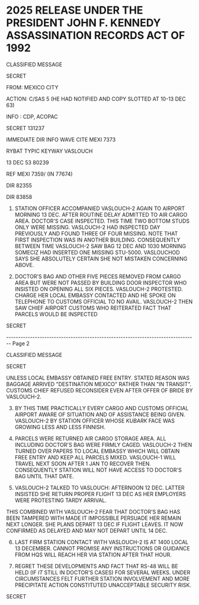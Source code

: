 # 2025 RELEASE UNDER THE PRESIDENT JOHN F. KENNEDY ASSASSINATION RECORDS ACT OF 1992

CLASSIFIED MESSAGE

SECRET

FROM: MEXICO CITY

ACTION: C/SAS 5 (HE HAD NOTIFIED AND COPY SLOTTED AT 10-13 DEC 63)

INFO : CDP, ACOPAC

SECRET 131237

IMMEDIATE DIR INFO WAVE CITE MEXI 7373

RYBAT TYPIC KEYWAY VASLOUCH

13 DEC 53 80239

REF MEXI 7359/ (IN 77674)

DIR 82355

DIR 83858

1. STATION OFFICER ACCOMPANIED VASLOUCH-2 AGAIN TO AIRPORT MORNING 13 DEC. AFTER ROUTINE DELAY ADMITTED TO AIR CARGO AREA. DOCTOR'S CASE INSPECTED. THIS TIME TWO BOTTOM STUDS ONLY WERE MISSING. VASLOUCH-2 HAD INSPECTED DAY PREVIOUSLY AND FOUND THREE OF FOUR MISSING. NOTE THAT FIRST INSPECTION WAS IN ANOTHER BUILDING. CONSEQUENTLY BETWEEN TIME VASLOUCH-2 SAW BAG 12 DEC AND 1030 MORNING SOMECIZ HAD INSERTED ONE MISSING STU-5000. VASLOUCHOD SAYS SHE ABSOLUTELY CERTAIN SHE NOT MISTAKEN CONCERNING ABOVE.

2. DOCTOR'S BAG AND OTHER FIVE PIECES REMOVED FROM CARGO AREA BUT WERE NOT PASSED BY BUILDING DOOR INSPECTOR WHO INSISTED ON OPENING ALL SIX PIECES. VASLOUCH-2 PROTESTED. CHARGE HER LOCAL EMBASSY CONTACTED AND HE SPOKE ON TELEPHONE TO CUSTOMS OFFICIAL TO NO AVAIL. VASLOUCH-2 THEN SAW CHIEF AIRPORT CUSTOMS WHO REITERATED FACT THAT PARCELS WOULD BE INSPECTED

SECRET


-------------------------------------------------------------------------------- Page 2

CLASSIFIED MESSAGE

SECRET

UNLESS LOCAL EMBASSY OBTAINED FREE ENTRY. STATED REASON WAS
BAGGAGE ARRIVED "DESTINATION MEXICO" RATHER THAN "IN TRANSIT".
CUSTOMS CHIEF REFUSED RECONSIDER EVEN AFTER OFFER OF BRIDE BY
VASLOUCH-2.

3. BY THIS TIME PRACTICALLY EVERY CARGO AND CUSTOMS OFFICIAL
   AIRPORT AWARE OF SITUATION AND OF ASSISTANCE BEING GIVEN.
   VASLOUCH-2 BY STATION OFFICER WHOSE *KUBARK* FACE WAS GROWING
   LESS AND LESS FINNISH.

4. PARCELS WERE RETURNED AIR CARGO STORAGE AREA. ALL
   INCLUDING DOCTOR'S BAG WERE FIRMLY CAGED. VASLOUCH-2 THEN
   TURNED OVER PAPERS TO LOCAL EMBASSY WHICH WILL OBTAIN FREE
   ENTRY AND KEEP ALL PARCELS MIXED. VASLOUCH-1 WILL TRAVEL NEXT SOON
   AFTER 1 JAN TO RECOVER THEN. CONSEQUENTLY STATION WILL NOT HAVE
   ACCESS TO DOCTOR'S BAG UNTIL THAT DATE.

5. VASLOUCH-2 TALKED TO VASLOUCH: AFTERNOON 12 DEC.
   LATTER INSISTED SHE RETURN PROPER FLIGHT 13 DEC AS HER
   EMPLOYERS WERE PROTESTING TARDY ARRIVAL.

THIS COMBINED WITH VASLOUCH-2 FEAR THAT DOCTOR'S BAG HAS BEEN
TAMPERED WITH MADE IT IMPOSSIBLE PERSUADE HER REMAIN NEXT LONGER.
SHE PLANS DEPART 13 DEC IF FLIGHT LEAVES. IT NOW CONFIRMED AS
DELAYED AND MAY NOT DEPART UNTIL 14 DEC.

6. LAST FIRM STATION CONTACT WITH VASLOUCH-2 IS AT 1400
   LOCAL 13 DECEMBER. CANNOT PROMISE ANY INSTRUCTIONS OR GUIDANCE
   FROM HQS WILL REACH HER VIA STATION AFTER THAT HOUR.

7. REGRET THESE DEVELOPMENTS AND FACT THAT RS-48 WILL BE
   HELD (IF *IT* STILL IN DOCTOR'S CASES) FOR SEVERAL WEEKS. UNDER
   CIRCUMSTANCES FELT FURTHER STATION INVOLVEMENT AND MORE PRECIPITATE
   ACTION CONSTITUTED UNACCEPTABLE SECURITY RISK.

SECRET
